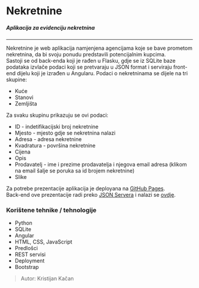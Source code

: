 # Nekretnine
##### Aplikacija za evidenciju nekretnina 
---
Nekretnine je web aplikacija namjenjena agencijama koje se bave prometom nekretnina, da bi svoju ponudu predstavili potencijalnim kupcima.  
Sastoji se od back-enda koji je rađen u Flasku, gdje se iz SQLite baze podataka izvlače podaci koji se pretvaraju u JSON format i serviraju front-end dijelu koji je izrađen u Angularu. Podaci o nekretninama se dijele na tri skupine:

- Kuće
- Stanovi
- Zemljišta
 
Za svaku skupinu prikazuju se ovi podaci:

- ID - indetifikacijski broj nekretnine
- Mjesto - mjesto gdje se nekretnina nalazi
- Adresa - adresa nekretnine
- Kvadratura - površina nekretnine
- Cijena
- Opis
- Prodavatelj - ime i prezime prodavatelja i njegova email adresa (klikom na email šalje se poruka sa id brojem nekretnine)
- Slike

Za potrebe prezentacije aplikacija je deployana na [GitHub Pages][ln1].  
Back-end ove prezentacije radi preko [JSON Servera][ln2] i nalazi se [ovdje][ln3].


### Korištene tehnike / tehnologije

  - Python
  - SQLite
  - Angular
  - HTML, CSS, JavaScript
  - Predlošci
  - REST servisi
  - Deployment
  - Bootstrap  
  
  
>Autor: Kristijan Kačan

[ln1]: <https://kkacan.github.io/nekretnine-angular>
[ln2]: <https://github.com/typicode/json-server>
[ln3]: <https://github.com/kkacan/nekretnine-api>

